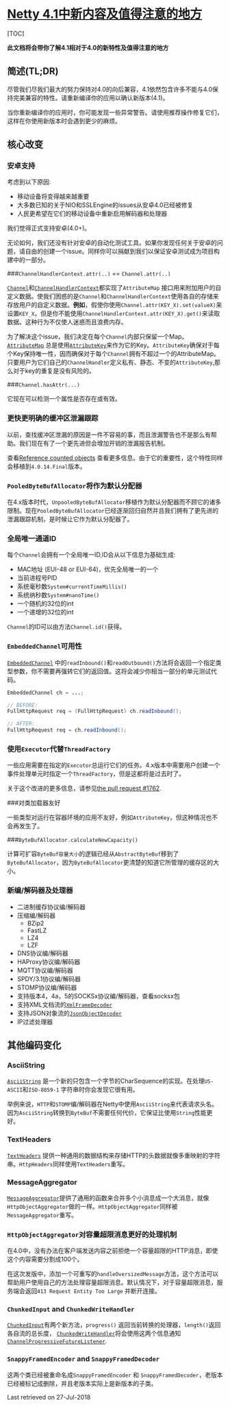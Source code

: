 # [Netty 4.1中新内容及值得注意的地方](https://netty.io/wiki/new-and-noteworthy-in-4.1.html)

[TOC]

**此文档将会带你了解4.1相对于4.0的新特性及值得注意的地方**

## 简述(TL;DR)

尽管我们尽我们最大的努力保持对4.0的向后兼容，4.1依然包含许多不能与4.0保持完美兼容的特性。请重新编译你的应用以确认新版本(4.1)。

当你重新编译你的应用时，你可能发现一些异常警告。请使用推荐操作修复它们，这样在你使用新版本时会遇到更少的麻烦。



## 核心改变

### 安卓支持

考虑到以下原因:

 - 移动设备将变得越来越重要
 - 大多数已知的关于NIO和SSLEngine的issues从安卓4.0已经被修复
 - 人民更希望在它们的移动设备中重新启用解码器和处理器

我们觉得正式支持安卓(4.0+)。

无论如何，我们还没有针对安卓的自动化测试工具。如果你发现任何关于安卓的问题，请自由的创建一个issue。同样你可以捐献到我们以保证安卓测试成为项目构建中的一部分。

###`ChannelHandlerContext.attr(..)` == `Channel.attr(..)`

[`Channel`](http://netty.io/4.1/api/io/netty/channel/Channel.html)和[`ChannelHandlerContext`](http://netty.io/4.1/api/io/netty/channel/ChannelHandlerContext.html)都实现了`AttributeMap` 接口用来附加用户的自定义数据。使我们困惑的是`Channel`和`ChannelHandlerContext`使用各自的存储来存放用户的自定义数据。**例如**，假使你使用`Channel.attr(KEY_X).set(valueX)`来设置`KEY_X`，但是你不能使用`ChannelHandlerContext.attr(KEY_X).get()`来读取数据。这种行为不仅使人迷惑而且浪费内存。

为了解决这个issue，我们决定在每个`Channel`内部只保留一个Map。[`AttributeMap`](http://netty.io/4.1/api/io/netty/util/AttributeMap.html) 总是使用[`AttributeKey`](http://netty.io/4.1/api/io/netty/util/AttributeKey.html)来作为它的Key。`AttributeKey`确保对于每个Key保持唯一性，因而确保对于每个`Channel`拥有不超过一个的AttributeMap。只要用户为它们自己的`ChannelHandler`定义私有、静态、不变的`AttributeKey`,那么对于key的重复是没有风险的。

###`Channel.hasAttr(...)`

它现在可以检测一个属性是否存在或有效。

### 更快更明确的缓冲区泄漏跟踪

以前，查找缓冲区泄漏的原因是一件不容易的事，而且泄漏警告也不是那么有帮助。我们现在有了一个更先进但会增加开销的泄漏报告机制。

查看[Reference counted objects](https://netty.io/wiki/reference-counted-objects.html) 查看更多信息。由于它的重要性，这个特性同样会移植到`4.0.14.Final`版本。

### `PooledByteBufAllocator`将作为默认分配器

在4.x版本时代，`UnpooledByteBufAllocator`移植作为默认分配器而不顾它的诸多限制。现在`PooledByteBufAllocator`已经逐渐回归自然并且我们拥有了更先进的泄漏跟踪机制，是时候让它作为默认分配器了。

### 全局唯一通道ID

每个`Channel`会拥有一个全局唯一ID,ID会从以下信息为基础生成:

- MAC地址 (EUI-48 or EUI-64)，优先全局唯一的一个
- 当前进程号PID
- 系统毫秒数`System#currentTimeMillis()`
- 系统纳秒数`System#nanoTime()`
- 一个随机的32位的int
- 一个递增的32位的int

`Channel`的ID可以由方法`Channel.id()`获得。

### `EmbeddedChannel`可用性

[`EmbeddedChannel`](http://netty.io/4.1/api/io/netty/channel/embedded/EmbeddedChannel.html) 中的`readInbound()`和`readOutbound()`方法将会返回一个指定类型参数，你不需要再强转它们的返回值。这将会减少你相当一部分的单元测试代码。

```java
EmbeddedChannel ch = ...;

// BEFORE:
FullHttpRequest req = (FullHttpRequest) ch.readInbound();

// AFTER:
FullHttpRequest req = ch.readInbound();
```

### 使用`Executor`代替`ThreadFactory`

一些应用需要在指定的`Executor`总运行它们的任务。4.x版本中需要用户创建一个事件处理单元时指定一个`ThreadFactory`，但是这都将是过去时了。

关于这个改进的更多信息，请参见[the pull request #1762](https://github.com/netty/netty/pull/1762).

###对类加载器友好

一些类型对运行在容器环境的应用不友好，例如`AttributeKey`，但这种情况也不会再发生了。

###`ByteBufAllocator.calculateNewCapacity()`

计算可扩容`ByteBuf容量大小`的逻辑已经从`AbstractByteBuf`移到了`ByteBufAllocator`，因为`ByteBufAllocator`更清楚的知道它所管理的缓存区的大小。

### 新编/解码器及处理器

- 二进制缓存协议编/解码器
- 压缩编/解码器
  - BZip2
  - FastLZ
  - LZ4
  - LZF
- DNS协议编/解码器
- HAProxy协议编/解码器
- MQTT协议编/解码器
- SPDY/3.1协议编/解码器
- STOMP协议编/解码器
- 支持版本4，4a，5的SOCKSx协议编/解码器，查看socksx包
- 支持XML文档流的[`XmlFrameDecoder`](http://netty.io/4.1/api/io/netty/handler/codec/xml/XmlFrameDecoder.html) 
- 支持JSON对象流的[`JsonObjectDecoder`](http://netty.io/4.1/api/io/netty/handler/codec/json/JsonObjectDecoder.html) 
- IP过滤处理器

## 其他编码变化

### AsciiString

[`AsciiString`](http://netty.io/4.1/api/io/netty/handler/codec/AsciiString.html) 是一个新的只包含一个字节的CharSequence的实现。在处理`US-ASCII`和`ISO-8859-1` 字符串时你会发现它很有用。

举例来说，`HTTP`和`STOMP`编/解码器在Netty中使用`AsciiString`来代表请求头名。因为`AsciiString`转换到`ByteBuf`不需要任何代价，它保证比使用`String`性能更好。

### TextHeaders

[`TextHeaders`](http://netty.io/4.1/api/io/netty/handler/codec/TextHeaders.html) 提供一种通用的数据结构来存储HTTP的头数据就像多重映射的字符串。`HttpHeaders`同样使用`TextHeaders`重写。

### MessageAggregator

[`MessageAggregator`](http://netty.io/4.1/api/io/netty/handler/codec/MessageAggregator.html)提供了通用的函数来合并多个小消息成一个大消息，就像`HttpObjectAggregator`做的一样。`HttpObjectAggregator`同样被`MessageAggregator`重写。

### `HttpObjectAggregator`对容量超限消息更好的处理机制

在4.0中，没有办法在客户端发送内容之前拒绝一个容量超限的HTTP消息，即使这个内容需要分割成100个。

在这次发版中，添加一个可重写的`handleOversizedMessage`方法，这个方法可以帮助用户使用自己的方法处理容量超限消息。默认情况下，对于容量超限消息，服务端会返回`413 Request Entity Too Large` 并断开连接。

### `ChunkedInput` and `ChunkedWriteHandler`

[`ChunkedInput`](http://netty.io/4.1/api/io/netty/handler/stream/ChunkedInput.html)有两个新方法，`progress()` 返回当前转换的处理器，`length()`返回各自流的总长度， [`ChunkedWriteHandler`](http://netty.io/4.1/api/io/netty/handler/stream/ChunkedWriteHandler.html)将会使用这两个信息通知 [`ChannelProgressiveFutureListener`](http://netty.io/4.1/api/io/netty/channel/ChannelProgressiveFutureListener.html).

### `SnappyFramedEncoder` and `SnappyFramedDecoder`

这两个类已经被重命名成`SnappyFramedEncoder` 和 `SnappyFramedDecoder`，老版本已经被标记成删除，并且老版本实际上是新版本的子类。



Last retrieved on 27-Jul-2018









